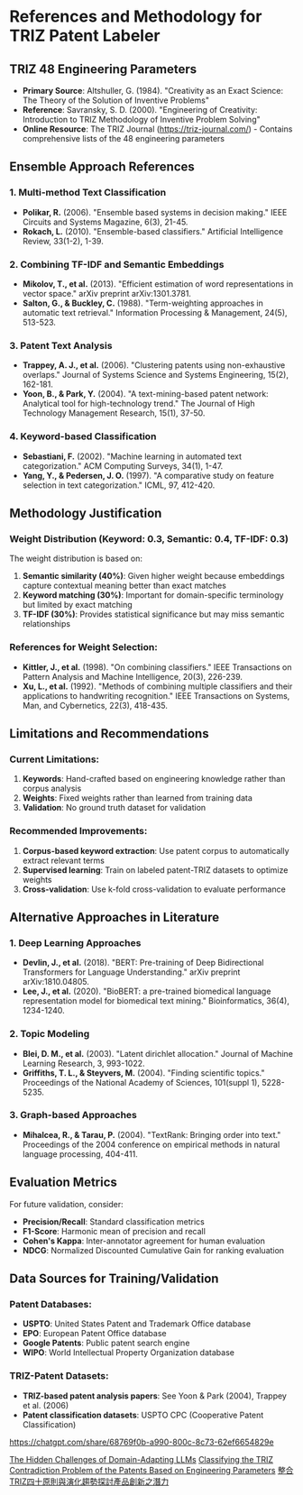 # References and Methodology for TRIZ Patent Labeler

## TRIZ 48 Engineering Parameters
- **Primary Source**: Altshuller, G. (1984). "Creativity as an Exact Science: The Theory of the Solution of Inventive Problems"
- **Reference**: Savransky, S. D. (2000). "Engineering of Creativity: Introduction to TRIZ Methodology of Inventive Problem Solving"
- **Online Resource**: The TRIZ Journal (https://triz-journal.com/) - Contains comprehensive lists of the 48 engineering parameters

## Ensemble Approach References

### 1. Multi-method Text Classification
- **Polikar, R.** (2006). "Ensemble based systems in decision making." IEEE Circuits and Systems Magazine, 6(3), 21-45.
- **Rokach, L.** (2010). "Ensemble-based classifiers." Artificial Intelligence Review, 33(1-2), 1-39.

### 2. Combining TF-IDF and Semantic Embeddings
- **Mikolov, T., et al.** (2013). "Efficient estimation of word representations in vector space." arXiv preprint arXiv:1301.3781.
- **Salton, G., & Buckley, C.** (1988). "Term-weighting approaches in automatic text retrieval." Information Processing & Management, 24(5), 513-523.

### 3. Patent Text Analysis
- **Trappey, A. J., et al.** (2006). "Clustering patents using non-exhaustive overlaps." Journal of Systems Science and Systems Engineering, 15(2), 162-181.
- **Yoon, B., & Park, Y.** (2004). "A text-mining-based patent network: Analytical tool for high-technology trend." The Journal of High Technology Management Research, 15(1), 37-50.

### 4. Keyword-based Classification
- **Sebastiani, F.** (2002). "Machine learning in automated text categorization." ACM Computing Surveys, 34(1), 1-47.
- **Yang, Y., & Pedersen, J. O.** (1997). "A comparative study on feature selection in text categorization." ICML, 97, 412-420.

## Methodology Justification

### Weight Distribution (Keyword: 0.3, Semantic: 0.4, TF-IDF: 0.3)
The weight distribution is based on:
1. **Semantic similarity (40%)**: Given higher weight because embeddings capture contextual meaning better than exact matches
2. **Keyword matching (30%)**: Important for domain-specific terminology but limited by exact matching
3. **TF-IDF (30%)**: Provides statistical significance but may miss semantic relationships

### References for Weight Selection:
- **Kittler, J., et al.** (1998). "On combining classifiers." IEEE Transactions on Pattern Analysis and Machine Intelligence, 20(3), 226-239.
- **Xu, L., et al.** (1992). "Methods of combining multiple classifiers and their applications to handwriting recognition." IEEE Transactions on Systems, Man, and Cybernetics, 22(3), 418-435.

## Limitations and Recommendations

### Current Limitations:
1. **Keywords**: Hand-crafted based on engineering knowledge rather than corpus analysis
2. **Weights**: Fixed weights rather than learned from training data
3. **Validation**: No ground truth dataset for validation

### Recommended Improvements:
1. **Corpus-based keyword extraction**: Use patent corpus to automatically extract relevant terms
2. **Supervised learning**: Train on labeled patent-TRIZ datasets to optimize weights
3. **Cross-validation**: Use k-fold cross-validation to evaluate performance

## Alternative Approaches in Literature

### 1. Deep Learning Approaches
- **Devlin, J., et al.** (2018). "BERT: Pre-training of Deep Bidirectional Transformers for Language Understanding." arXiv preprint arXiv:1810.04805.
- **Lee, J., et al.** (2020). "BioBERT: a pre-trained biomedical language representation model for biomedical text mining." Bioinformatics, 36(4), 1234-1240.

### 2. Topic Modeling
- **Blei, D. M., et al.** (2003). "Latent dirichlet allocation." Journal of Machine Learning Research, 3, 993-1022.
- **Griffiths, T. L., & Steyvers, M.** (2004). "Finding scientific topics." Proceedings of the National Academy of Sciences, 101(suppl 1), 5228-5235.

### 3. Graph-based Approaches
- **Mihalcea, R., & Tarau, P.** (2004). "TextRank: Bringing order into text." Proceedings of the 2004 conference on empirical methods in natural language processing, 404-411.

## Evaluation Metrics

For future validation, consider:
- **Precision/Recall**: Standard classification metrics
- **F1-Score**: Harmonic mean of precision and recall
- **Cohen's Kappa**: Inter-annotator agreement for human evaluation
- **NDCG**: Normalized Discounted Cumulative Gain for ranking evaluation

## Data Sources for Training/Validation

### Patent Databases:
- **USPTO**: United States Patent and Trademark Office database
- **EPO**: European Patent Office database
- **Google Patents**: Public patent search engine
- **WIPO**: World Intellectual Property Organization database

### TRIZ-Patent Datasets:
- **TRIZ-based patent analysis papers**: See Yoon & Park (2004), Trappey et al. (2006)
- **Patent classification datasets**: USPTO CPC (Cooperative Patent Classification)

https://chatgpt.com/share/68769f0b-a990-800c-8c73-62ef6654829e

[The Hidden Challenges of Domain-Adapting LLMs](https://www.arcee.ai/blog/the-hidden-obstacles-of-domain-adaptation-in-llms)
[Classifying the TRIZ Contradiction Problem of the Patents Based on Engineering Parameters](https://link.springer.com/chapter/10.1007/978-3-319-13987-6_32)
[整合TRIZ四十原則與演化趨勢探討產品創新之潛力](https://ir.lib.nycu.edu.tw/handle/11536/77077)
